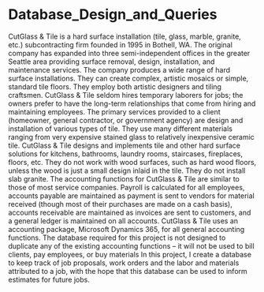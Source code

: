 # Database_Design_and_Queries
CutGlass & Tile is a hard surface installation (tile, glass, marble, granite, etc.) subcontracting firm founded in 1995 in Bothell, WA. The original company has expanded into three semi-independent offices in the greater Seattle area providing surface removal, design, installation, and maintenance services. The company produces a wide range of hard surface installations. They can create complex, artistic mosaics or simple, standard tile floors. They employ both artistic designers and tiling craftsmen. 
CutGlass & Tile seldom hires temporary laborers for jobs; the owners prefer to have the long-term relationships that come from hiring and maintaining employees. The primary services provided to a client (homeowner, general contractor, or government agency) are design and installation of various types of tile. They use many different materials ranging from very expensive stained glass to relatively inexpensive ceramic tile. CutGlass & Tile designs and implements tile and other hard surface solutions for kitchens, bathrooms, laundry rooms, staircases, fireplaces, floors, etc. They do not work with wood surfaces, such as hard wood floors, unless the wood is just a small design inlaid in the tile. They do not install slab granite.
The accounting functions for CutGlass & Tile are similar to those of most service companies. Payroll is calculated for all employees, accounts payable are maintained as payment is sent to vendors for material received (though most of their purchases are made on a cash basis), accounts receivable are maintained as invoices are sent to customers, and a general ledger is maintained on all accounts. CutGlass & Tile uses an accounting package, Microsoft Dynamics 365, for all general accounting functions. The database required for this project is not designed to duplicate any of the existing accounting functions – it will not be used to bill clients, pay employees, or buy materials
In this project, I create a database to keep track of job proposals, work orders and the labor and materials attributed to a job, with the hope that this database can be used to inform estimates for future jobs.
